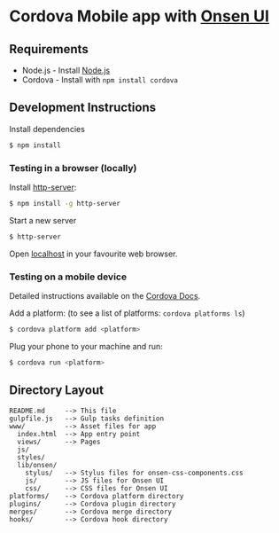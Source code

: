 Cordova Mobile app with [Onsen UI](http://onsen.io/)
====

## Requirements

 * Node.js - Install [Node.js](http://nodejs.org)
 * Cordova - Install with `npm install cordova`

## Development Instructions

Install dependencies
```bash
$ npm install
```

### Testing in a browser (locally)

Install [http-server](https://www.npmjs.com/package/http-server):
```bash
$ npm install -g http-server
```
Start a new server
```bash
$ http-server
```
Open [localhost](http://localhost:8080/www/) in your favourite web browser.

### Testing on a mobile device

Detailed instructions available on the [Cordova Docs](https://cordova.apache.org/docs/en/edge/guide_cli_index.md.html).

Add a platform: (to see a list of platforms: `cordova platforms ls`)
```bash
$ cordova platform add <platform>
```
Plug your phone to your machine and run:
```bash
$ cordova run <platform>
```

## Directory Layout

    README.md     --> This file
    gulpfile.js   --> Gulp tasks definition
    www/          --> Asset files for app
      index.html  --> App entry point
      views/      --> Pages
      js/
      styles/
      lib/onsen/
        stylus/   --> Stylus files for onsen-css-components.css
        js/       --> JS files for Onsen UI
        css/      --> CSS files for Onsen UI
    platforms/    --> Cordova platform directory
    plugins/      --> Cordova plugin directory
    merges/       --> Cordova merge directory
    hooks/        --> Cordova hook directory
